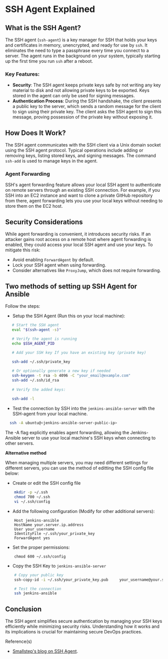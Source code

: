 
# SSH Agent Explained

## What is the SSH Agent?

The SSH agent (`ssh-agent`) is a key manager for SSH that holds your keys and certificates in memory, unencrypted, and ready for use by `ssh`. It eliminates the need to type a passphrase every time you connect to a server. The agent runs in the background on your system, typically starting up the first time you run `ssh` after a reboot. 

### Key Features:
- **Security**: The SSH agent keeps private keys safe by not writing any key material to disk and not allowing private keys to be exported. Keys stored in the agent can only be used for signing messages.
- **Authentication Process**: During the SSH handshake, the client presents a public key to the server, which sends a random message for the client to sign using their private key. The client asks the SSH agent to sign this message, proving possession of the private key without exposing it.

## How Does It Work?

The SSH agent communicates with the SSH client via a Unix domain socket using the SSH agent protocol. Typical operations include adding or removing keys, listing stored keys, and signing messages. The command `ssh-add` is used to manage keys in the agent.

### Agent Forwarding
SSH's agent forwarding feature allows your local SSH agent to authenticate on remote servers through an existing SSH connection. For example, if you SSH into an EC2 instance and want to clone a private GitHub repository from there, agent forwarding lets you use your local keys without needing to store them on the EC2 host.

## Security Considerations
While agent forwarding is convenient, it introduces security risks. If an attacker gains root access on a remote host where agent forwarding is enabled, they could access your local SSH agent and use your keys. To mitigate this risk:
- Avoid enabling `ForwardAgent` by default.
- Lock your SSH agent when using forwarding.
- Consider alternatives like `ProxyJump`, which does not require forwarding.



## Two methods of setting up SSH Agent for Ansible

Follow the steps:
  - Setup the SSH Agent (Run this on your local machine):

 ```sh
    # Start the SSH agent
    eval "$(ssh-agent -s)"

    # Verify the agent is running
    echo $SSH_AGENT_PID
    
    # Add your SSH key If you have an existing key (private key)

    ssh-add ~/.ssh/private_key

    # Or optionally generate a new key if needed
    ssh-keygen -t rsa -b 4096 -C "your_email@example.com"
    ssh-add ~/.ssh/id_rsa
    
    # Verify the added keys:
    
    ssh-add -l
```

  - Test the connection by SSH into the `jenkins-ansible-server` with the SSH-agent from your local machine.

```sh
  ssh -A ubuntu@<jenkins-ansible-server-public-ip>
```
  The -A flag explicitly enables agent forwarding, allowing the Jenkins-Ansible server to use your local machine's SSH keys when connecting to other servers.

 
 **Alternative method**

  When managing multiple servers, you may need different settings for different servers, you can use the method of editting the SSH config file below: 

  - Create or edit the SSH config file

```sh
    mkdir -p ~/.ssh
    chmod 700 ~/.ssh
    vi ~/.ssh/config

```

  - Add the following configuration (Modify for other additional servers):

```
    Host jenkins-ansible
    HostName your.server.ip.address
    User your_username
    IdentityFile ~/.ssh/your_private_key
    ForwardAgent yes
```
  - Set the proper permissions:

```
    chmod 600 ~/.ssh/config
```
  - Copy the SSH Key to `jenkins-ansible-server`
    
```sh
    # Copy your public key
    ssh-copy-id -i ~/.ssh/your_private_key.pub     your_username@your.server.ip.address

    # Test the connection
    ssh jenkins-ansible
```
## Conclusion
The SSH agent simplifies secure authentication by managing your SSH keys efficiently while minimizing security risks. Understanding how it works and its implications is crucial for maintaining secure DevOps practices.

Reference(s)
- [Smallstep's blog on SSH Agent](https://smallstep.com/blog/ssh-agent-explained/).
